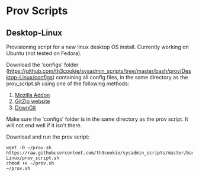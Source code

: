 # Prov Scripts

## Desktop-Linux

Provisioning script for a new linux desktop OS install. Currently working on Ubuntu (not tested on Fedora).

Download the 'configs' folder (https://github.com/th3cookie/sysadmin_scripts/tree/master/bash/prov/Desktop-Linux/configs) containing all config files, in the same directory as the prov_script.sh using one of the following methods:

1. [Mozilla Addon](https://addons.mozilla.org/en-US/firefox/addon/gitzip/)
2. [GitZip website](http://kinolien.github.io/gitzip/)
3. [DownGit](https://minhaskamal.github.io/DownGit/#/home)

Make sure the 'configs' folder is in the same directory as the prov script. It will not end well if it isn't there.

Download and run the prov script:

```
wget -O ~/prov.sh https://raw.githubusercontent.com/th3cookie/sysadmin_scripts/master/bash/prov/Desktop-Linux/prov_script.sh
chmod +x ~/prov.sh
~/prov.sh
```